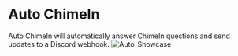 # Auto ChimeIn
Auto ChimeIn will automatically answer ChimeIn questions and send updates to a Discord webhook.
![Auto_Showcase](https://user-images.githubusercontent.com/56322367/230916316-8a9917c3-04c2-4ec3-bc8c-f5b092c9c6ee.gif)
